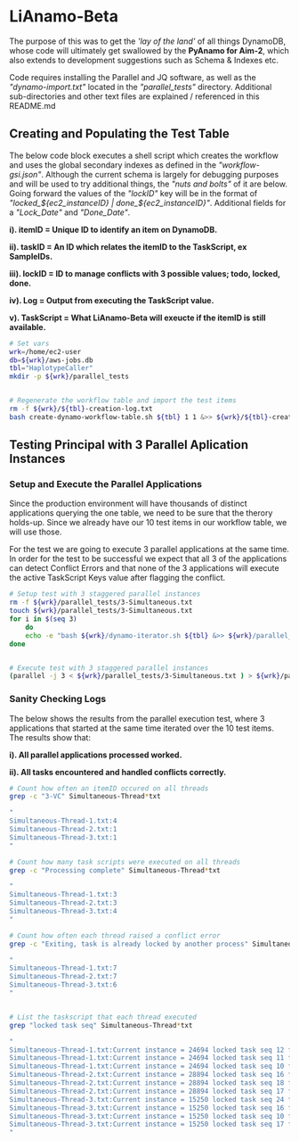 # LiAnamo-Beta
The purpose of this was to get the *'lay of the land'* of all things DynamoDB, whose code will ultimately get swallowed by the **PyAnamo for Aim-2**, which also extends to development suggestions such as Schema & Indexes etc.

Code requires installing the Parallel and JQ software, as well as the *"dynamo-import.txt"* located in the *"parallel_tests"* directory. Additional sub-directories and other text files are explained / referenced in this README.md


## Creating and Populating the Test Table
The below code block executes a shell script which creates the workflow and uses the global secondary indexes as defined in the *"workflow-gsi.json"*. Although the current schema is largely for debugging purposes and will be used to try additional things, the *"nuts and bolts"* of it are below. Going forward the values of the *"lockID"* key will be in the format of *"locked_${ec2_instanceID} | done_${ec2_instanceID}"*. Additional fields for a *"Lock_Date"* and *"Done_Date"*.

**i). itemID = Unique ID to identify an item on DynamoDB.**

**ii). taskID = An ID which relates the itemID to the TaskScript, ex SampleIDs.**

**iii). lockID = ID to manage conflicts with 3 possible values; todo, locked, done.**

**iv). Log = Output from executing the TaskScript value.**

**v). TaskScript = What LiAnamo-Beta will exeucte if the itemID is still available.**


```bash
# Set vars
wrk=/home/ec2-user
db=${wrk}/aws-jobs.db
tbl="HaplotypeCaller"
mkdir -p ${wrk}/parallel_tests


# Regenerate the workflow table and import the test items
rm -f ${wrk}/${tbl}-creation-log.txt
bash create-dynamo-workflow-table.sh ${tbl} 1 1 &>> ${wrk}/${tbl}-creation-log.txt


```


## Testing Principal with 3 Parallel Aplication Instances

### Setup and Execute the Parallel Applications
Since the production environment will have thousands of distinct applications querying the one table, we need to be sure that the therory holds-up. Since we already have our 10 test items in our workflow table, we will use those.

For the test we are going to execute 3 parallel applications at the same time. In order for the test to be successful we expect that all 3 of the applications can detect Conflict Errors and that none of the 3 applications will execute the active TaskScript Keys value after flagging the conflict.


```bash
# Setup test with 3 staggered parallel instances
rm -f ${wrk}/parallel_tests/3-Simultaneous.txt
touch ${wrk}/parallel_tests/3-Simultaneous.txt
for i in $(seq 3)
	do
	echo -e "bash ${wrk}/dynamo-iterator.sh ${tbl} &>> ${wrk}/parallel_tests/Simultaneous-Thread-${i}.txt" >> ${wrk}/parallel_tests/3-Simultaneous.txt
done


# Execute test with 3 staggered parallel instances
(parallel -j 3 < ${wrk}/parallel_tests/3-Simultaneous.txt ) > ${wrk}/parallel_tests/3-Simultaneous-Logging.txt
```


### Sanity Checking Logs
The below shows the results from the parallel execution test, where 3 applications that started at the same time iterated over the 10 test items. The results show that:

**i). All parallel applications processed worked.**

**ii). All tasks encountered and handled conflicts correctly.**

```bash
# Count how often an itemID occured on all threads
grep -c "3-VC" Simultaneous-Thread*txt

"
Simultaneous-Thread-1.txt:4
Simultaneous-Thread-2.txt:1
Simultaneous-Thread-3.txt:1
"

# Count how many task scripts were executed on all threads
grep -c "Processing complete" Simultaneous-Thread*txt

"
Simultaneous-Thread-1.txt:3
Simultaneous-Thread-2.txt:3
Simultaneous-Thread-3.txt:4
"

# Count how often each thread raised a conflict error
grep -c "Exiting, task is already locked by another process" Simultaneous-Thread*txt

"
Simultaneous-Thread-1.txt:7
Simultaneous-Thread-2.txt:7
Simultaneous-Thread-3.txt:6
"


# List the taskscript that each thread executed
grep "locked task seq" Simultaneous-Thread*txt

"
Simultaneous-Thread-1.txt:Current instance = 24694 locked task seq 12 for item = 3-VC
Simultaneous-Thread-1.txt:Current instance = 24694 locked task seq 11 for item = 6-VC
Simultaneous-Thread-1.txt:Current instance = 24694 locked task seq 10 for item = 5-VC
Simultaneous-Thread-2.txt:Current instance = 28894 locked task seq 16 for item = 7-VC
Simultaneous-Thread-2.txt:Current instance = 28894 locked task seq 18 for item = 8-VC
Simultaneous-Thread-2.txt:Current instance = 28894 locked task seq 17 for item = 4-VC
Simultaneous-Thread-3.txt:Current instance = 15250 locked task seq 24 for item = 10-VC
Simultaneous-Thread-3.txt:Current instance = 15250 locked task seq 16 for item = 1-VC
Simultaneous-Thread-3.txt:Current instance = 15250 locked task seq 10 for item = 2-VC
Simultaneous-Thread-3.txt:Current instance = 15250 locked task seq 17 for item = 9-VC
"
```


